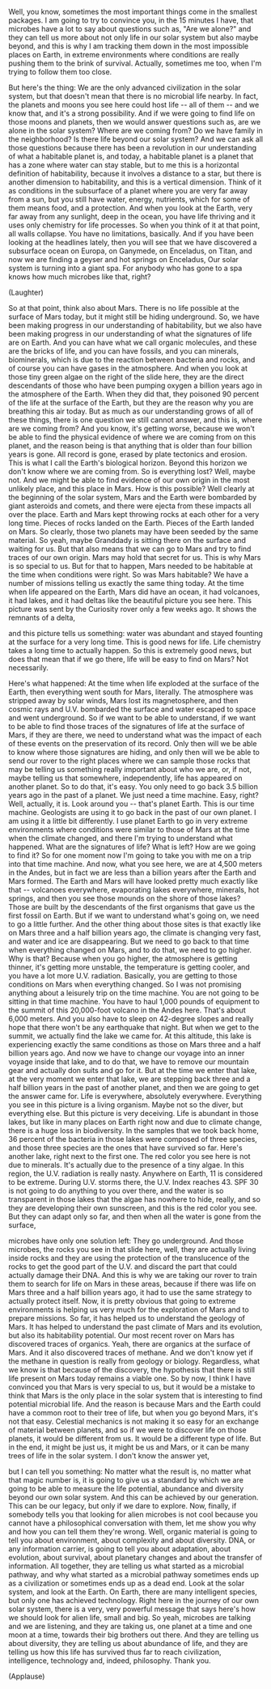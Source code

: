 
Well, you know, sometimes
the most important things come
in the smallest packages.
I am going to try to convince you,
in the 15 minutes I have,
that microbes have a lot to say
about questions such as,
&quot;Are we alone?&quot;
and they can tell us more about
not only life in our solar system
but also maybe beyond,
and this is why I am tracking them down
in the most impossible places on Earth,
in extreme environments where conditions
are really pushing them
to the brink of survival.
Actually, sometimes me too,
when I&#39;m trying to follow them too close.

But here&#39;s the thing:
We are the only advanced civilization
in the solar system,
but that doesn&#39;t mean that there is
no microbial life nearby.
In fact, the planets
and moons you see here
could host life -- all of them --
and we know that,
and it&#39;s a strong possibility.
And if we were going to find life
on those moons and planets,
then we would answer questions such as,
are we alone in the solar system?
Where are we coming from?
Do we have family in the neighborhood?
Is there life beyond our solar system?
And we can ask all those questions
because there has been a revolution
in our understanding
of what a habitable planet is,
and today, a habitable planet is a planet
that has a zone where
water can stay stable,
but to me this is a horizontal
definition of habitability,
because it involves a distance to a star,
but there is another
dimension to habitability,
and this is a vertical dimension.
Think of it as
conditions in the subsurface of a planet
where you are very far away from a sun,
but you still have water,
energy, nutrients,
which for some of them means food,
and a protection.
And when you look at the Earth,
very far away from any sunlight,
deep in the ocean,
you have life thriving
and it uses only chemistry
for life processes.
So when you think of it 
at that point, all walls collapse.
You have no limitations, basically.
And if you have been looking
at the headlines lately,
then you will see that we have
discovered a subsurface ocean
on Europa, on Ganymede,
on Enceladus, on Titan,
and now we are finding a geyser
and hot springs on Enceladus,
Our solar system is turning
into a giant spa.
For anybody who has gone to a spa
knows how much microbes like that, right?

(Laughter)

So at that point, think also about Mars.
There is no life possible
at the surface of Mars today,
but it might still be hiding underground.
So, we have been making progress
in our understanding of habitability,
but we also have been making progress
in our understanding
of what the signatures
of life are on Earth.
And you can have what we call
organic molecules,
and these are the bricks of life,
and you can have fossils,
and you can minerals, biominerals,
which is due to the reaction
between bacteria and rocks,
and of course you can have
gases in the atmosphere.
And when you look at those
tiny green algae
on the right of the slide here,
they are the direct descendants
of those who have been pumping oxygen
a billion years ago
in the atmosphere of the Earth.
When they did that, they poisoned
90 percent of the life
at the surface of the Earth,
but they are the reason why
you are breathing this air today.
But as much as our understanding grows
of all of these things,
there is one question
we still cannot answer,
and this is, where are we coming from?
And you know, it&#39;s getting worse,
because we won&#39;t be able
to find the physical evidence
of where we are coming from
on this planet,
and the reason being is that anything that
is older than four billion years is gone.
All record is gone,
erased by plate tectonics and erosion.
This is what I call the Earth&#39;s
biological horizon.
Beyond this horizon we don&#39;t know
where we are coming from.
So is everything lost? Well, maybe not.
And we might be able to find
evidence of our own origin
in the most unlikely place,
and this place in Mars.
How is this possible?
Well clearly at the beginning
of the solar system,
Mars and the Earth were bombarded
by giant asteroids and comets,
and there were ejecta
from these impacts all over the place.
Earth and Mars kept throwing rocks
at each other for a very long time.
Pieces of rocks landed on the Earth.
Pieces of the Earth landed on Mars.
So clearly, those two planets may have
been seeded by the same material.
So yeah, maybe Granddady is sitting
there on the surface and waiting for us.
But that also means that we can go to Mars
and try to find traces of our own origin.
Mars may hold that secret for us.
This is why Mars is so special to us.
But for that to happen,
Mars needed to be habitable
at the time when conditions were right.
So was Mars habitable?
We have a number of missions
telling us exactly the same thing today.
At the time when life
appeared on the Earth,
Mars did have an ocean,
it had volcanoes, it had lakes,
and it had deltas like the beautiful
picture you see here.
This picture was sent by the Curiosity 
rover only a few weeks ago.
It shows the remnants of a delta,

and this picture tells us something:
water was abundant
and stayed founting at the surface
for a very long time.
This is good news for life.
Life chemistry takes a long time
to actually happen.
So this is extremely good news,
but does that mean that if we go there,
life will be easy to find on Mars?
Not necessarily.

Here&#39;s what happened:
At the time when life exploded
at the surface of the Earth,
then everything went south for Mars,
literally.
The atmosphere was
stripped away by solar winds,
Mars lost its magnetosphere,
and then cosmic rays and U.V.
bombarded the surface
and water escaped to space
and went underground.
So if we want to be able to understand,
if we want to be able to find those traces
of the signatures of life
at the surface of Mars, if they are there,
we need to understand what was
the impact of each of these events
on the preservation of its record.
Only then will we be able
to know where those signatures are hiding,
and only then will we be able
to send our rover to the right places
where we can sample those rocks
that may be telling us something
really important about who we are,
or, if not, maybe telling us
that somewhere, independently,
life has appeared on another planet.
So to do that, it&#39;s easy.
You only need to go back
3.5 billion years ago
in the past of a planet.
We just need a time machine.
Easy, right?
Well, actually, it is.
Look around you -- that&#39;s planet Earth.
This is our time machine.
Geologists are using it
to go back in the past of our own planet.
I am using it a little bit differently.
I use planet Earth to go
in very extreme environments
where conditions were similar
to those of Mars
at the time when the climate changed,
and there I&#39;m trying 
to understand what happened.
What are the signatures of life?
What is left? How are we going to find it?
So for one moment now
I&#39;m going to take you with me
on a trip into that time machine.
And now, what you see here,
we are at 4,500 meters in the Andes,
but in fact we are less than a billion
years after the Earth and Mars formed.
The Earth and Mars will have looked
pretty much exactly like that --
volcanoes everywhere,
evaporating lakes everywhere,
minerals, hot springs,
and then you see those mounds
on the shore of those lakes?
Those are built by the descendants
of the first organisms
that gave us the first fossil on Earth.
But if we want to understand what&#39;s 
going on, we need to go a little further.
And the other thing about those sites
is that exactly like on Mars
three and a half billion years ago,
the climate is changing very fast,
and water and ice are disappearing.
But we need to go back to that time
when everything changed on Mars,
and to do that, we need to go higher.
Why is that?
Because when you go higher,
the atmosphere is getting thinner,
it&#39;s getting more unstable,
the temperature is getting cooler,
and you have a lot more U.V. radiation.
Basically,
you are getting to those conditions
on Mars when everything changed.
So I was not promising anything about
a leisurely trip on the time machine.
You are not going to be sitting
in that time machine.
You have to haul 1,000 pounds
of equipment to the summit
of this 20,000-foot volcano
in the Andes here.
That&#39;s about 6,000 meters.
And you also have to sleep
on 42-degree slopes
and really hope that there won&#39;t
be any earthquake that night.
But when we get to the summit,
we actually find the lake we came for.
At this altitude, this lake is
experiencing exactly the same conditions
as those on Mars
three and a half billion years ago.
And now we have to change our voyage
into an inner voyage inside that lake,
and to do that, we have to remove
our mountain gear
and actually don suits and go for it.
But at the time we enter that lake,
at the very moment we enter that lake,
we are stepping back
three and a half billion years
in the past of another planet,
and then we are going to get
the answer came for.
Life is everywhere, absolutely everywhere.
Everything you see in this picture
is a living organism.
Maybe not so the diver,
but everything else.
But this picture is very deceiving.
Life is abundant in those lakes,
but like in many places on Earth 
right now and due to climate change,
there is a huge loss in biodiversity.
In the samples that we took back home,
36 percent of the bacteria in those lakes
were composed of three species,
and those three species are the ones
that have survived so far.
Here&#39;s another lake,
right next to the first one.
The red color you see here
is not due to minerals.
It&#39;s actually due to the presence
of a tiny algae.
In this region, the U.V. radiation
is really nasty.
Anywhere on Earth, 11
is considered to be extreme.
During U.V. storms there,
the U.V. Index reaches 43.
SPF 30 is not going to do anything 
to you over there,
and the water is so
transparent in those lakes
that the algae has
nowhere to hide, really,
and so they are developing
their own sunscreen,
and this is the red color you see.
But they can adapt only so far,
and then when all the water
is gone from the surface,

microbes have only one solution left:
They go underground.
And those microbes, the rocks
you see in that slide here,
well, they are actually
living inside rocks
and they are using the protection
of the translucence of the rocks
to get the good part of the U.V.
and discard the part that could
actually damage their DNA.
And this is why we are taking our rover
to train them to search 
for life on Mars in these areas,
because if there was life on Mars
three and a half billion years ago,
it had to use the same strategy
to actually protect itself.
Now, it is pretty obvious
that going to extreme environments
is helping us very much
for the exploration of Mars 
and to prepare missions.
So far, it has helped us to understand
the geology of Mars.
It has helped to understand the past
climate of Mars and its evolution,
but also its habitability potential.
Our most recent rover on Mars
has discovered traces of organics.
Yeah, there are organics
at the surface of Mars.
And it also discovered traces of methane.
And we don&#39;t know yet
if the methane in question
is really from geology or biology.
Regardless, what we know is
that because of the discovery,
the hypothesis that there is still
life present on Mars today
remains a viable one.
So by now, I think I have convinced you
that Mars is very special to us,
but it would be a mistake to think
that Mars is the only place
in the solar system that is interesting
to find potential microbial life.
And the reason is because
Mars and the Earth
could have a common root
to their tree of life,
but when you go beyond Mars,
it&#39;s not that easy.
Celestial mechanics 
is not making it so easy
for an exchange
of material between planets,
and so if we were to discover
life on those planets,
it would be different from us.
It would be a different type of life.
But in the end, it might be just us,
it might be us and Mars,
or it can be many trees of life
in the solar system.
I don&#39;t know the answer yet,

but I can tell you something:
No matter what the result is,
no matter what that magic number is,
it is going to give us a standard
by which we are going to be able 
to measure the life potential,
abundance and diversity
beyond our own solar system.
And this can be achieved
by our generation.
This can be our legacy,
but only if we dare to explore.
Now, finally,
if somebody tells you that looking 
for alien microbes is not cool
because you cannot have
a philosophical conversation with them,
let me show you why and how
you can tell them they&#39;re wrong.
Well, organic material
is going to tell you
about environment, about complexity
and about diversity.
DNA, or any information carrier,
is going to tell you about adaptation,
about evolution, about survival,
about planetary changes
and about the transfer of information.
All together, they are telling us
what started as a microbial pathway,
and why what started
as a microbial pathway
sometimes ends up as a civilization
or sometimes ends up as a dead end.
Look at the solar system,
and look at the Earth.
On Earth, there are many
intelligent species,
but only one has achieved technology.
Right here in the journey
of our own solar system,
there is a very, very powerful message
that says here&#39;s how we should look 
for alien life, small and big.
So yeah, microbes are talking
and we are listening,
and they are taking us,
one planet at a time
and one moon at a time,
towards their big brothers out there.
And they are telling us about diversity,
they are telling us about
abundance of life,
and they are telling us
how this life has survived thus far
to reach civilization,
intelligence, technology
and, indeed, philosophy.
Thank you.

(Applause)

